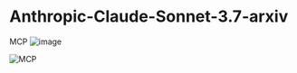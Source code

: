 # Anthropic-Claude-Sonnet-3.7-arxiv
MCP
![image](https://github.com/user-attachments/assets/91227f44-1e34-4d05-b95c-43a60be607e8)

![MCP](https://github.com/user-attachments/assets/277f5d35-b277-4faa-a55f-4ad753c1e2ac)





